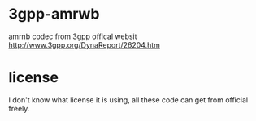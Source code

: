 3gpp-amrwb
==========

amrnb codec from 3gpp offical websit http://www.3gpp.org/DynaReport/26204.htm

license
=======

I don't know what license it is using, all these code can get from official 
freely.
